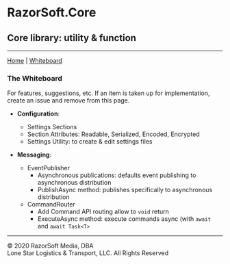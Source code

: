 # RazorSoft.Core
## Core library: utility & function  
____________________________________________________________________________________________________  
[Home][1] | [Whiteboard][2]

### The Whiteboard
For features, suggestions, etc. If an item is taken up for implementation, create an issue and remove 
from this page.

* **Configuration**:
   - Settings Sections
   - Section Attributes: Readable, Serialized, Encoded, Encrypted
   - Settings Utility: to create & edit settings files
   
* **Messaging**:  
   - EventPublisher
     - Asynchronous publications: defaults event publishing to asynchronous distribution
	 - PublishAsync method: publishes specifically to asynchronous distribution
   - CommandRouter
     - Add Command API routing allow to `void` return
	 - ExecuteAsync method: execute commands async (with `await` and `await Task<T>`

____________________________________________________________________________________________________   
© 2020 RazorSoft Media, DBA  
       Lone Star Logistics & Transport, LLC. All Rights Reserved  
       
[1]: ../README.md
[2]: whiteboard.md

